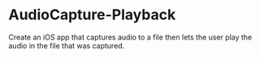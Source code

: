 # AudioCapture-Playback
Create an iOS app that captures audio to a file then lets the user play the audio in the file that was captured.
